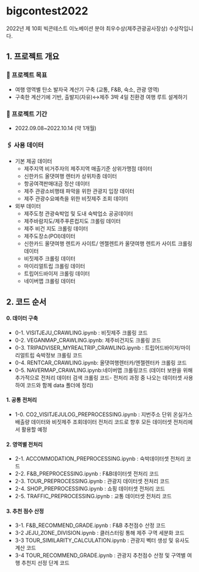 # bigcontest2022
2022년 제 10회 빅콘테스트 이노베이션 분야 최우수상(제주관광공사장상) 수상작입니다. 

## 1. 프로젝트 개요
### 🏁 프로젝트 목표
- 여행 영역별 탄소 발자국 계산기 구축 (교통, F&B, 숙소, 관광 영역)
- 구축한 계산기에 기반, 출발지(자유)↔제주 3박 4일 친환경 여행 루트 설계하기

### 📅 프로젝트 기간
- 2022.09.08~2022.10.14 (약 1개월)

### 🖇 사용 데이터  
- 기본 제공 데이터
  - 제주지역 비거주자의 제주지역 매출기준 상위가맹점 데이터
  - 신한카드 올댓여행 렌터카 상위차종 데이터
  - 항공여객판매대금 정산 데이터
  - 제주 관광소비행태 파악을 위한 관광지 입장 데이터
  - 제주 관광수요예측을 위한 비짓제주 조회 데이터
- 외부 데이터
  - 제주도청 관광숙박업 및 도내 숙박업소 공공데이터
  - 제주바람지도/제주푸른컵지도 크롤링 데이터
  - 제주 비건 지도 크롤링 데이터
  - 제주도장소(POI)데이터
  - 신한카드 올댓여행 렌트카 사이트/ 엔젤렌트카 올댓여행 렌트카 사이트 크롤링 데이터
  - 비짓제주 크롤링 데이터
  - 마이리얼트립 크롤링 데이터 
  - 트립어드바이저 크롤링 데이터
  - 네이버맵 크롤링 데이터

## 2. 코드 순서
#### 0. 데이터 구축
  - 0-1. VISITJEJU_CRAWLING.ipynb : 비짓제주 크롤링 코드
  - 0-2. VEGANMAP_CRAWLING.ipynb: 제주비건지도 크롤링 코드
  - 0-3. TRIPADVISER_MYREALTRIP_CRAWLING.ipynb : 트립어드바이저/마이리얼트립 숙박정보 크롤링 코드
  - 0-4. RENTCAR_CRAWLING.ipynb: 올댓여행렌터카/엔젤렌터카 크롤링 코드
  - 0-5. NAVERMAP_CRAWLING.ipynb:네이버맵 크롤링코드
  (데이터 보완을 위해 추가적으로 전처리 데이터 검색 크롤링 코드- 전처리 과정 중 나오는 데이터셋 사용하여 코드와 함께 data 폴더에 정리)

#### 1. 공통 전처리
  - 1-0. CO2_VISITJEJULOG_PREPROCESSING.ipynb :  지번주소 단위 온실가스 배출량 데이터와 비짓제주 조회데이터 전처리 코드로 향후 모든 데이터셋 전처리에서 활용할 예정

#### 2. 영역별 전처리
  - 2-1. ACCOMMODATION_PREPROCESSING.ipynb : 숙박데이터셋 전처리 코드
  - 2-2. F&B_PREPROCESSING.ipynb : F&B데이터셋 전처리 코드
  - 2-3. TOUR_PREPROCESSING.ipynb : 관광지 데이터셋 전처리 코드 
  - 2-4. SHOP_PREPROCESSING.ipynb : 쇼핑 데이터셋 전처리 코드
  - 2-5. TRAFFIC_PREPROCESSING.ipynb : 교통 데이터셋 전처리 코드

#### 3. 추천 점수 산정
  - 3-1. F&B_RECOMMEND_GRADE.ipynb : F&B 추천점수 산정 코드
  - 3-2 JEJU_ZONE_DIVISION.ipynb : 클러스터링 통해 제주 구역 세분화 코드
  - 3-3 TOUR_SIMILARITY_CALCULATION.ipynb : 관광지 벡터 생성 및 유사도 계산 코드
  - 3-4 TOUR_RECOMMEND_GRADE.ipynb : 관광지 추천점수 산정 및 구역별 여행 추천지 선정 단계 코드
